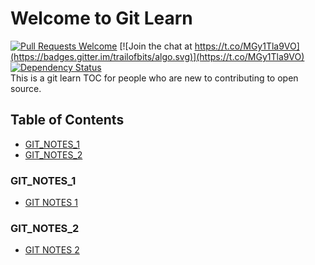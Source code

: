 # Welcome to Git Learn   

[![Pull Requests Welcome](https://img.shields.io/badge/PRs-welcome-brightgreen.svg?style=flat)](http://makeapullrequest.com)  [![Join the chat at https://t.co/MGy1Tla9VO](https://badges.gitter.im/trailofbits/algo.svg)](https://t.co/MGy1Tla9VO) [![Dependency Status](https://gemnasium.com/badges/github.com/magicansk/LEARN_Git.svg)](https://gemnasium.com/github.com/magicansk/LEARN_Git)  
This is a git learn TOC for people who are new to contributing to open source. 

## Table of Contents  
- [GIT_NOTES_1](#git-notes-1)
- [GIT_NOTES_2](#git-notes-2)  
### GIT_NOTES_1  
- [GIT NOTES 1](https://github.com/magicansk/LEARN_Git/blob/master/docs/GIT_NOTES_1.md)  
### GIT_NOTES_2  
- [GIT NOTES 2](https://magicansk.github.io/LEARN_Git/GIT_NOTES_2)  


